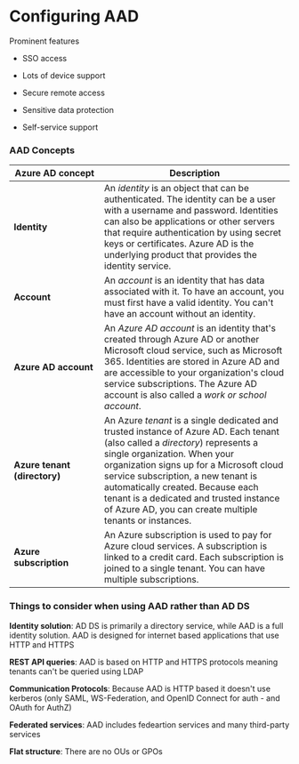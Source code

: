 # Configuring AAD

Prominent features

- SSO access

- Lots of device support

- Secure remote access

- Sensitive data protection

- Self-service support

### AAD Concepts

| Azure AD concept             | Description                                                                                                                                                                                                                                                                                                                                                                               |
| ---------------------------- | ----------------------------------------------------------------------------------------------------------------------------------------------------------------------------------------------------------------------------------------------------------------------------------------------------------------------------------------------------------------------------------------- |
| **Identity**                 | An *identity* is an object that can be authenticated. The identity can be a user with a username and password. Identities can also be applications or other servers that require authentication by using secret keys or certificates. Azure AD is the underlying product that provides the identity service.                                                                              |
| **Account**                  | An *account* is an identity that has data associated with it. To have an account, you must first have a valid identity. You can't have an account without an identity.                                                                                                                                                                                                                    |
| **Azure AD account**         | An *Azure AD account* is an identity that's created through Azure AD or another Microsoft cloud service, such as Microsoft 365. Identities are stored in Azure AD and are accessible to your organization's cloud service subscriptions. The Azure AD account is also called a *work or school account*.                                                                                  |
| **Azure tenant (directory)** | An Azure *tenant* is a single dedicated and trusted instance of Azure AD. Each tenant (also called a *directory*) represents a single organization. When your organization signs up for a Microsoft cloud service subscription, a new tenant is automatically created. Because each tenant is a dedicated and trusted instance of Azure AD, you can create multiple tenants or instances. |
| **Azure subscription**       | An Azure subscription is used to pay for Azure cloud services. A subscription is linked to a credit card. Each subscription is joined to a single tenant. You can have multiple subscriptions.                                                                                                                                                                                            |

### Things to consider when using AAD rather than AD DS

**Identity solution**: AD DS is primarily a directory service, while AAD is a full identity solution. AAD is designed for internet based applications that use HTTP and HTTPS

**REST API queries**: AAD is based on HTTP and HTTPS protocols meaning tenants can't be queried using LDAP

**Communication Protocols**: Because AAD is HTTP based it doesn't use kerberos (only SAML, WS-Federation, and OpenID Connect for auth - and OAuth for AuthZ)

**Federated services**: AAD includes fedeartion services and many third-party services

**Flat structure**: There are no OUs or GPOs


